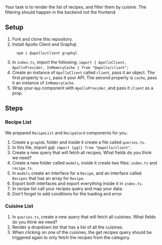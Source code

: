 Your task is to render the list of recipes, and filter them by cuisine. The filtering should happen in the backend not the frontend.

## Setup

1. Fork and clone this repository.
2. Install Apollo Client and Graphql.
   ```shell
     npm i @apollo/client graphql
   ```
3. In `index.ts`, import the following: `import { ApolloClient, ApolloProvider, InMemoryCache } from "@apollo/client"`;
4. Create an instance of `ApolloClient` called `client`, pass it an object. The first property is `uri`, pass it your API. The second property is `cache`, pass it an instance of `InMemoryCache`.
5. Wrap your `App` component with `ApolloProvider`, and pass it `client` as a prop.

## Steps

### Recipe List

We prepared `RecipeList` and `RecipeCard` components for you.

1. Create a `graphQL` folder and inside it create a file called `queries.ts`.
2. In this file, import gql: `import {gql} from "@apollo/client"`.
3. Create a new query that will fetch all recipes. What fields do you think we need?
4. Create a new folder called `models`, inside it create two files: `index.ts` and `recipe.ts`.
5. In `models` create an interface for a `Recipe`, and an interface called `Recipes` that has an array for `Recipe`.
6. Export both interfaces and export everything inside it in `index.ts`.
7. In recipe list call your recipes query and map your data.
8. Don't forget to add conditions for the loading and error.

### Cuisine List

1. In `queries.ts`, create a new query that will fetch all cuisines. What fields do you think we need?
2. Render a dropdown list that has a list of all the cuisines.
3. When clicking on one of the cuisines, the get recipes query should be triggered again to only fetch the recipes from the category.
